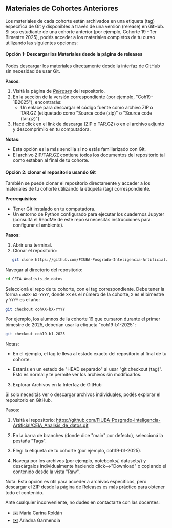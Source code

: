## Materiales de Cohortes Anteriores

Los materiales de cada cohorte están archivados en una etiqueta (tag) específica de Git y disponibles a través de una versión (release) en GitHub.
Si sos estudiante de una cohorte anterior (por ejemplo, Cohorte 19 - 1er Bimestre 2025), podés acceder a los materiales completos de tu curso utilizando las siguientes opciones: 


#### Opción 1: Descargar los Materiales desde la página de releases 
Podés descargar los materiales directamente desde la interfaz de GitHub sin necesidad de usar Git.

**Pasos**:
1. Visitá la página de [*Releases*](https://github.com/FIUBA-Posgrado-Inteligencia-Artificial/CEIA_Analisis_de_datos/releases) del repositorio.
2. En la sección de la versión correspondiente (por ejemplo, "Coh19-1B2025"), encontrarás:
   - Un enlace para descargar el código fuente como archivo ZIP o TAR.GZ (etiquetado como "Source code (zip)" o "Source code (tar.gz)").
3. Hacé click en el link de descarga (ZIP o TAR.GZ) o en el archivo adjunto y descomprimilo en tu computadora.

**Notas**:
- Esta opción es la más sencilla si no estás familiarizado con Git.
- El archivo ZIP/TAR.GZ contiene todos los documentos del repositorio tal como estaban al final de tu cohorte.


#### Opción 2: clonar el repositorio usando Git 
También se puede clonar el repositorio directamente y acceder a los materiales de tu cohorte utilizando la etiqueta (tag) correspondiente.

**Prerrequisitos**:
- Tener Git instalado en tu computadora.
- Un entorno de Python configurado para ejecutar los cuadernos Jupyter (consultá el ReadMe de este repo si necesitás instrucciones para configurar el ambiente).

**Pasos**:
1. Abrir una terminal.
2. Clonar el repositorio:

```bash
   git clone https://github.com/FIUBA-Posgrado-Inteligencia-Artificial/CEIA_Analisis_de_datos.git
```

Navegar al directorio del repositorio:

```bash
cd CEIA_Analisis_de_datos
```

Seleccioná el repo de tu cohorte, con el tag correspondiente. Debe tener la forma `cohXX-bX-YYYY`, donde `XX` es el número de la cohorte, `X` es el bimestre y `YYYY` es el año:

```bash
git checkout cohXX-bX-YYYY
```

Por ejemplo, los alumnos de la cohorte 19 que cursaron durante el primer bimestre de 2025, deberían usar la etiqueta "coh19-b1-2025":

```bash
git checkout coh19-b1-2025
```

Notas:

* En el ejemplo, el tag te lleva al estado exacto del repositorio al final de tu cohorte.


* Estarás en un estado de "HEAD separado" al usar "git checkout {tag}". Esto es normal y te permite ver los archivos sin modificarlos. 


3. Explorar Archivos en la Interfaz de GitHub

Si solo necesitás ver o descargar archivos individuales, podés explorar el repositorio en GitHub.

Pasos:

1. Visitá el repositorio:
https://github.com/FIUBA-Posgrado-Inteligencia-Artificial/CEIA_Analisis_de_datos.git

2. En la barra de branches (donde dice "main" por defecto), seleccioná la pestaña "Tags".

3. Elegí la etiqueta de tu cohorte (por ejemplo, coh19-b1-2025).

4. Navegá por los archivos (por ejemplo, notebooks/, datasets/) y descárgalos individualmente haciendo click-->"Download" o copiando el contenido desde la vista "Raw".

Nota: Esta opción es útil para acceder a archivos específicos, pero descargar el ZIP desde la página de Releases es más práctico para obtener todo el contenido.

Ante cualquier inconveniente, no dudes en contactarte con las docentes:

* [✉️](macroldan@fi.uba.edu.ar) María Carina Roldán 
* [✉️](arigarmendia@gmail.com) Ariadna Garmendia

